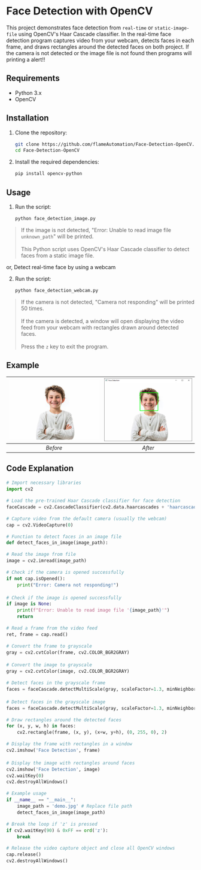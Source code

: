 # Face Detection with OpenCV

This project demonstrates face detection from `real-time` or `static-image-file` using OpenCV's Haar Cascade classifier. In the real-time face detection program captures video from your webcam, detects faces in each frame, and draws rectangles around the detected faces on both project. If the camera is not detected or the image file is not found then programs will printing a alert!!

## Requirements

- Python 3.x
- OpenCV

## Installation

1. Clone the repository:
    ```sh
    git clone https://github.com/flameAutomation/Face-Detection-OpenCV.git
    cd Face-Detection-OpenCV
    ```

2. Install the required dependencies:
    ```sh
    pip install opencv-python
    ```

## Usage

1. Run the script:
    ```sh
    python face_detection_image.py
    ```

> If the image is not detected, "Error: Unable to read image file `unknown_path`" will be printed. <br><br>
> This Python script uses OpenCV's Haar Cascade classifier to detect faces from a static image file.

or, Detect real-time face by using a webcam

2. Run the script:
    ```sh
    python face_detection_webcam.py
    ```

> If the camera is not detected, "Camera not responding" will be printed 50 times. <br><br>
> If the camera is detected, a window will open displaying the video feed from your webcam with rectangles drawn around detected faces. <br><br>
> Press the `z` key to exit the program.

## Example

| ![Before](demo.jpg) | ![After](demo.png)
|:--:|:--:|
| *Before* | *After* |

## Code Explanation

```python
# Import necessary libraries
import cv2
```

```python
# Load the pre-trained Haar Cascade classifier for face detection
faceCascade = cv2.CascadeClassifier(cv2.data.haarcascades + 'haarcascade_frontalface_default.xml')
```

```python
# Capture video from the default camera (usually the webcam)
cap = cv2.VideoCapture(0)
```

```python
# Function to detect faces in an image file
def detect_faces_in_image(image_path):
```

```python
# Read the image from file
image = cv2.imread(image_path)
```

```python
# Check if the camera is opened successfully
if not cap.isOpened():
    print("Error: Camera not responding!")

# Check if the image is opened successfully
if image is None:
    print(f"Error: Unable to read image file '{image_path}'")
    return
```

```python
# Read a frame from the video feed
ret, frame = cap.read()
```

```python
# Convert the frame to grayscale
gray = cv2.cvtColor(frame, cv2.COLOR_BGR2GRAY)

# Convert the image to grayscale
gray = cv2.cvtColor(image, cv2.COLOR_BGR2GRAY)
```

```python
# Detect faces in the grayscale frame
faces = faceCascade.detectMultiScale(gray, scaleFactor=1.3, minNeighbors=5)

# Detect faces in the grayscale image
faces = faceCascade.detectMultiScale(gray, scaleFactor=1.3, minNeighbors=5)
```

```python
# Draw rectangles around the detected faces
for (x, y, w, h) in faces:
    cv2.rectangle(frame, (x, y), (x+w, y+h), (0, 255, 0), 2)
```

```python
# Display the frame with rectangles in a window
cv2.imshow('Face Detection', frame)

# Display the image with rectangles around faces
cv2.imshow('Face Detection', image)
cv2.waitKey(0)
cv2.destroyAllWindows()
```

```python
# Example usage
if __name__ == "__main__":
    image_path = 'demo.jpg' # Replace file path
    detect_faces_in_image(image_path)
```
        
```python
# Break the loop if 'z' is pressed
if cv2.waitKey(90) & 0xFF == ord('z'):
    break
```

```python
# Release the video capture object and close all OpenCV windows
cap.release()
cv2.destroyAllWindows()
```
